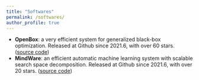 ```yaml
---
title: "Softwares"
permalink: /softwares/
author_profile: true
---
```


* **OpenBox**: a very efficient system for generalized black-box optimization. Released at Github since 2021.6, with over 60 stars. ([source code](https://github.com/PKU-DAIR/open-box))
* **MindWare**: an efficient automatic machine learning system with scalable search space decomposition. Released at Github since 2021.6,
with over 20 stars. ([source code](https://github.com/thomas-young-2013/soln-ml))
